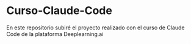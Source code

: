 # Curso-Claude-Code
En este repositorio subiré el proyecto realizado con el curso de Claude Code de la plataforma Deeplearning.ai

